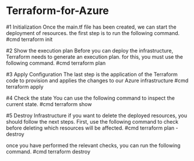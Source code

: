 # Terraform-for-Azure

#1 Initialization
Once the main.tf file has been created, we can start the deployment of resources. the first step is to run the following command.
#cmd
terraform init

#2 Show the execution plan
Before you can deploy the infrastructure, Terraform needs to generate an execution plan. for this, you must use the following command.
#cmd
terraform plan

#3 Apply Configuration
The last step is the application of the Terraform code to provision and applies the changes to our Azure infrastructure
#cmd
terraform apply

#4 Check the state
You can use the following command to inspect the current state.
#cmd
terraform show

#5 Destroy Infrastructure
if you want to delete the deployed resources, you should follow the next steps.
First, use the following command to check before deleting which resources will be affected.
#cmd
terraform plan -destroy

once you have performed the relevant checks, you can run the following command.
#cmd
terraform destroy
